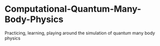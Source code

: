 # Computational-Quantum-Many-Body-Physics
Practicing, learning, playing around the simulation of quantum many body physics
